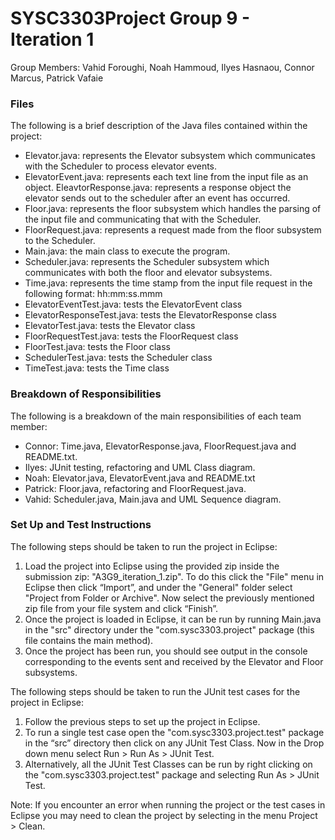 # SYSC3303Project Group 9 - Iteration 1

Group Members: Vahid Foroughi, Noah Hammoud, Ilyes Hasnaou, Connor Marcus, Patrick Vafaie 

### Files

The following is a brief description of the Java files contained within the project:
- Elevator.java: represents the Elevator subsystem which communicates with the Scheduler to process elevator events.
- ElevatorEvent.java: represents each text line from the input file as an object.
EleavtorResponse.java: represents a response object the elevator sends out to the scheduler after an event has occurred.
- Floor.java: represents the floor subsystem which handles the parsing of the input file and communicating that with the Scheduler.
- FloorRequest.java: represents a request made from the floor subsystem to the Scheduler.
- Main.java: the main class to execute the program.
- Scheduler.java: represents the Scheduler subsystem which communicates with both the floor and elevator subsystems.
- Time.java: represents the time stamp from the input file request in the following format: hh:mm:ss.mmm
- ElevatorEventTest.java: tests the ElevatorEvent class
- ElevatorResponseTest.java: tests the ElevatorResponse class
- ElevatorTest.java: tests the Elevator class
- FloorRequestTest.java: tests the FloorRequest class
- FloorTest.java: tests the Floor class
- SchedulerTest.java: tests the Scheduler class
- TimeTest.java: tests the Time class

### Breakdown of Responsibilities

The following is a breakdown of the main responsibilities of each team member:
- Connor: Time.java, ElevatorResponse.java, FloorRequest.java and README.txt.
- Ilyes: JUnit testing, refactoring and UML Class diagram.
- Noah: Elevator.java, ElevatorEvent.java and README.txt
- Patrick: Floor.java, refactoring and FloorRequest.java.
- Vahid: Scheduler.java, Main.java and UML Sequence diagram.

### Set Up and Test Instructions

The following steps should be taken to run the project in Eclipse:
1. Load the project into Eclipse using the provided zip inside the submission zip: "A3G9_iteration_1.zip". To do this click the "File" menu in Eclipse then click “Import”, and under the "General" folder select "Project from Folder or Archive". Now select the previously mentioned zip file from your file system and click “Finish”.
2. Once the project is loaded in Eclipse, it can be run by running Main.java in the "src" directory under the "com.sysc3303.project" package (this file contains the main method).
3. Once the project has been run, you should see output in the console corresponding to the events sent and received by the Elevator and Floor subsystems.

The following steps should be taken to run the JUnit test cases for the project in Eclipse:
1. Follow the previous steps to set up the project in Eclipse.
2. To run a single test case open the "com.sysc3303.project.test" package in the “src” directory then click on any JUnit Test Class. Now in the Drop down menu select Run > Run As > JUnit Test.
2. Alternatively, all the JUnit Test Classes can be run by right clicking on the "com.sysc3303.project.test" package and selecting Run As > JUnit Test.

Note: If you encounter an error when running the project or the test cases in Eclipse you may need to clean the project by selecting in the menu Project > Clean.


